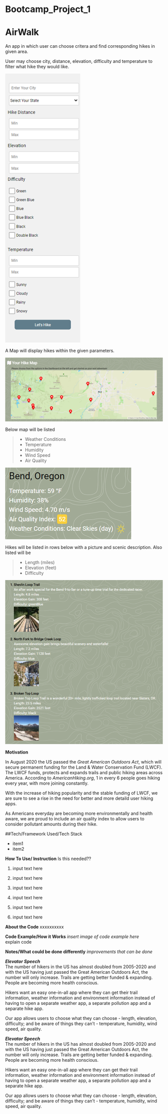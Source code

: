 # Bootcamp_Project_1

# AirWalk

An app in which user can choose critera and find corresponding hikes in given area.

User may choose city, distance, elevation, difficulty and temperature to filter what hike they would like.

![Option Selection](./assets/images/optionSelection.PNG)

A Map will display hikes within the given parameters.

![Map](./assets/images/map.PNG)

Below map will be listed

> - Weather Conditions
> - Temperature
> - Humidity
> - Wind Speed
> - Air Quality

![Forecast](./assets/images/dayList.PNG)

Hikes will be listed in rows below with a picture and scenic description. Also listed will be

> - Length (miles)
> - Elevation (feet)
> - Difficulty

![Hike List](./assets/images/hikeList.PNG)

**Motivation**

In August 2020 the US passed the _Great American Outdoors Act_, which will secure permanent funding for the Land & Water Conservation Fund (LWCF). The LWCF funds, protects and expands trails and public hiking areas across America. According to _AmericanHiking.org_, 1 in every 6 people goes hiking every year, with more joining constantly.

With the increase of hiking popularity and the stable funding of LWCF, we are sure to see a rise in the need for better and more detaild user hiking apps.

As Americans everyday are becoming more environmentally and health aware, we are proud to include an air quality index to allow users to consider pollutant amounts during their hike.

##Tech/Framework Used/Tech Stack

- item1
- item2

**How To Use/ Instruction**
Is this needed??

1. input text here
2. input text here
3. input text here

4. input text here
5. input text here
6. input text here

**About the Code**
xxxxxxxxxx

**Code Example/How it Works**
_insert image of code example here_  
explain code

**Notes/What could be done differently**
_improvements that can be done_

**_Elevator Speech_**  
The number of hikers in the US has almost doubled from 2005-2020 and with the US having just passed the Great American Outdoors Act, the number will only increase. Trails are getting better funded & expanding. People are becoming more health conscious.

Hikers want an easy one-in-all app where they can get their trail information, weather information and environment information instead of having to open a separate weather app, a separate pollution app and a separate hike app.

Our app allows users to choose what they can choose - length, elevation, difficulty; and be aware of things they can’t - temperature, humidity, wind speed, air quality.

**_Elevator Speech_**  
The number of hikers in the US has almost doubled from 2005-2020 and with the US having just passed the Great American Outdoors Act, the number will only increase. Trails are getting better funded & expanding. People are becoming more health conscious.

Hikers want an easy one-in-all app where they can get their trail information, weather information and environment information instead of having to open a separate weather app, a separate pollution app and a separate hike app.

Our app allows users to choose what they can choose - length, elevation, difficulty; and be aware of things they can’t - temperature, humidity, wind speed, air quality.
